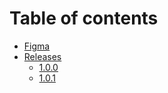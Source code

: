 # Table of contents

* [Figma](README.md)
* [Releases](releases/README.md)
  * [1.0.0](releases/1.0.0.md)
  * [1.0.1](releases/1.0.1.md)
